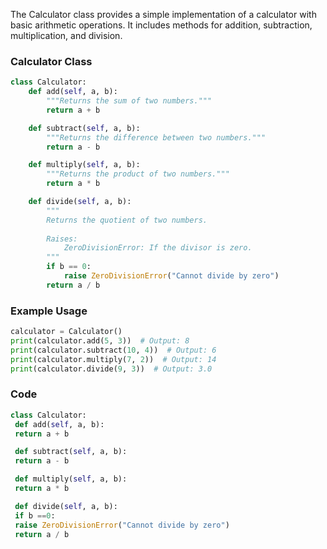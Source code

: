  The Calculator class provides a simple implementation of a calculator with basic arithmetic operations. It includes methods for addition, subtraction, multiplication, and division.

### Calculator Class
```python
class Calculator:
    def add(self, a, b):
        """Returns the sum of two numbers."""
        return a + b

    def subtract(self, a, b):
        """Returns the difference between two numbers."""
        return a - b

    def multiply(self, a, b):
        """Returns the product of two numbers."""
        return a * b

    def divide(self, a, b):
        """
        Returns the quotient of two numbers.
        
        Raises:
            ZeroDivisionError: If the divisor is zero.
        """
        if b == 0:
            raise ZeroDivisionError("Cannot divide by zero")
        return a / b
```

### Example Usage
```python
calculator = Calculator()
print(calculator.add(5, 3))  # Output: 8
print(calculator.subtract(10, 4))  # Output: 6
print(calculator.multiply(7, 2))  # Output: 14
print(calculator.divide(9, 3))  # Output: 3.0
```

### Code
```python
class Calculator:
 def add(self, a, b):
 return a + b

 def subtract(self, a, b):
 return a - b

 def multiply(self, a, b):
 return a * b

 def divide(self, a, b):
 if b ==0:
 raise ZeroDivisionError("Cannot divide by zero")
 return a / b
``` 